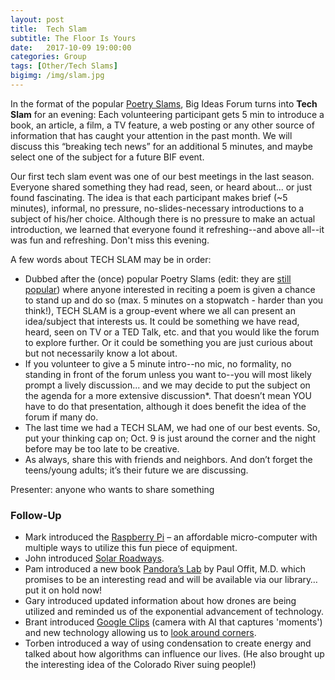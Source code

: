 ```yaml
---
layout: post
title:  Tech Slam
subtitle: The Floor Is Yours
date:   2017-10-09 19:00:00
categories: Group
tags: [Other/Tech Slams]
bigimg: /img/slam.jpg
---
```


In the format of the popular [Poetry Slams](https://en.wikipedia.org/wiki/Poetry_slam), Big Ideas Forum turns into **Tech Slam** for an evening: Each volunteering participant gets 5 min to introduce a book, an article, a film, a TV feature, a web posting or any other source of information that has caught your attention in the past month. We will discuss this “breaking tech news” for an additional 5 minutes, and maybe select one of the subject for a future BIF event.

Our first tech slam event was one of our best meetings in the last season. Everyone shared something they had read, seen, or heard about...  or just found fascinating. The idea is that each participant makes brief (~5 minutes), informal, no pressure, no-slides-necessary introductions to a subject of his/her choice. Although there is no pressure to make an actual introduction, we learned that everyone found it refreshing--and above all--it was fun and refreshing. Don't miss this evening.

A few words about TECH SLAM may be in order:

* Dubbed after the (once) popular Poetry Slams (edit: they are [still popular](http://phoenixpoet.com/calendar/month.php)) where anyone interested in reciting a poem is given a chance to stand up and do so (max. 5 minutes on a stopwatch - harder than you think!), TECH SLAM is a group-event where we all can present an idea/subject that interests us. It could be something we have read, heard, seen on TV or a TED Talk, etc. and that you would like the forum to explore further. Or it could be something you are just curious about but not necessarily know a lot about.
* If you volunteer to give a 5 minute intro--no mic, no formality, no standing in front of the forum unless you want to--you will most likely prompt a lively discussion... and we may decide to put the subject on the agenda for a more extensive discussion*. That doesn’t mean YOU have to do that presentation, although it does benefit the idea of the forum if many do.
* The last time we had a TECH SLAM, we had one of our best events. So, put your thinking cap on; Oct. 9 is just around the corner and the night before may be too late to be creative.
* As always, share this with friends and neighbors. And don’t forget the teens/young adults; it’s their future we are discussing.

Presenter: anyone who wants to share something

### Follow-Up

* Mark introduced the [Raspberry Pi](https://www.raspberrypi.org/products/) – an affordable micro-computer with multiple ways to utilize this fun piece of equipment.
* John introduced [Solar Roadways](http://www.solarroadways.com/Home/Index).
* Pam introduced a new book [Pandora’s Lab](https://www.amazon.com/Pandoras-Lab-Seven-Stories-Science/dp/1426217986) by Paul Offit, M.D. which promises to be an interesting read and will be available via our library…put it on hold now!
* Gary introduced updated information about how drones are being utilized and reminded us of the exponential advancement of technology.
* Brant introduced [Google Clips](https://store.google.com/us/product/google_clips?hl=en-US) (camera with AI that captures 'moments') and new technology allowing us to [look around corners](http://theconversation.com/the-amazing-camera-that-can-see-around-corners-51948).
* Torben introduced a way of using condensation to create energy and talked about how algorithms can influence our lives. (He also brought up the interesting idea of the Colorado River suing people!)